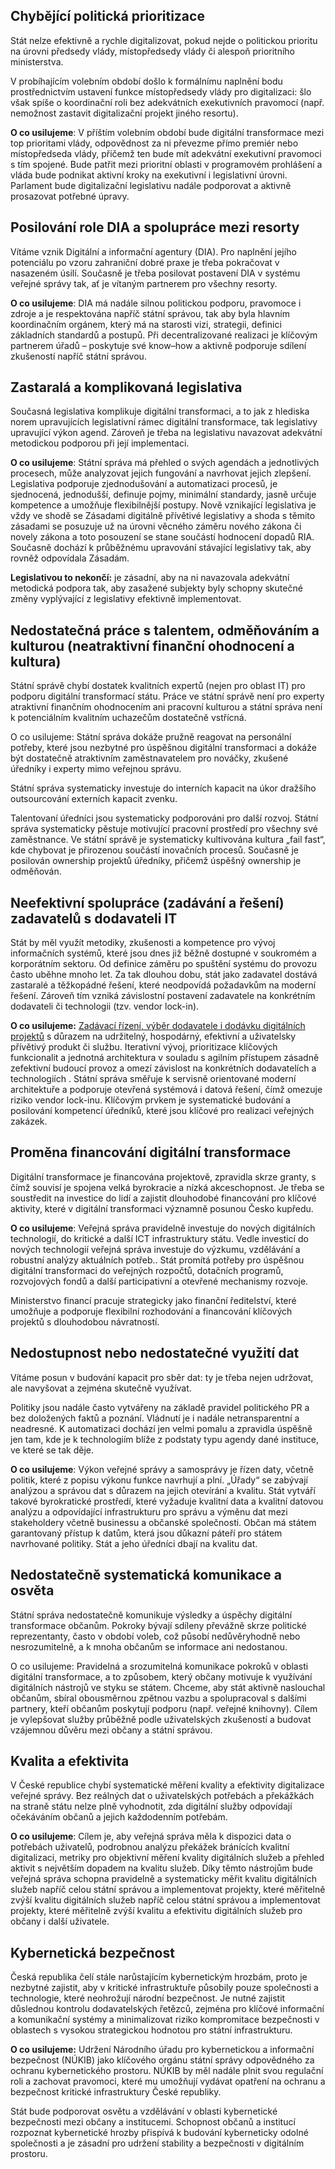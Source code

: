 ## Chybějící politická prioritizace

Stát nelze efektivně a rychle digitalizovat, pokud nejde o politickou prioritu na úrovni předsedy vlády, místopředsedy vlády či alespoň prioritního ministerstva.

V probíhajícím volebním období došlo k formálnímu naplnění bodu prostřednictvím ustavení funkce místopředsedy vlády pro digitalizaci: šlo však spíše o koordinační roli bez adekvátních exekutivních pravomocí (např. nemožnost zastavit digitalizační projekt jiného resortu).

**O co usilujeme**: V příštím volebním období bude digitální transformace mezi top prioritami vlády, odpovědnost za ni převezme přímo premiér nebo místopředseda vlády, přičemž ten bude mít adekvátní exekutivní pravomoci s tím spojené. Bude patřit mezi prioritní oblasti v programovém prohlášení a vláda bude podnikat aktivní kroky na exekutivní i legislativní úrovni. Parlament bude digitalizační legislativu nadále podporovat a aktivně prosazovat potřebné úpravy.

## Posilování role DIA a spolupráce mezi resorty

Vítáme vznik Digitální a informační agentury (DIA). Pro naplnění jejího potenciálu po vzoru zahraniční dobré praxe je třeba pokračovat v nasazeném úsilí. Současně je třeba posilovat postavení DIA v systému veřejné správy tak, ať je vítaným partnerem pro všechny resorty.

**O co usilujeme**: DIA má nadále silnou politickou podporu, pravomoce i zdroje a je respektována napříč státní správou, tak aby byla hlavním koordinačním orgánem, který má na starosti vizi, strategii, definici základních standardů a postupů. Při decentralizované realizaci je klíčovým partnerem úřadů – poskytuje své know–how a aktivně podporuje sdílení zkušeností napříč státní správou.

## Zastaralá a komplikovaná legislativa

Současná legislativa komplikuje digitální transformaci, a to jak z hlediska norem upravujících legislativní rámec digitální transformace, tak legislativy upravující výkon agend. Zároveň je třeba na legislativu navazovat adekvátní metodickou podporou při její implementaci.

**O co usilujeme**: Státní správa má přehled o svých agendách a jednotlivých procesech, může analyzovat jejich fungování a navrhovat jejich zlepšení. Legislativa podporuje zjednodušování a automatizaci procesů, je sjednocená, jednodušší, definuje pojmy, minimální standardy, jasně určuje kompetence a umožňuje flexibilnější postupy. Nově vznikající legislativa je vždy ve shodě se Zásadami digitálně přívětivé legislativy a shoda s těmito zásadami se posuzuje už na úrovni věcného záměru nového zákona či novely zákona a toto posouzení se stane součástí hodnocení dopadů RIA. Současně dochází k průběžnému upravování stávající legislativy tak, aby rovněž odpovídala Zásadám.

**Legislativou to nekončí:** je zásadní, aby na ni navazovala adekvátní metodická podpora tak, aby zasažené subjekty byly schopny skutečné změny vyplývající z legislativy efektivně implementovat.

## Nedostatečná práce s talentem, odměňováním a kulturou (neatraktivní finanční ohodnocení a kultura)

Státní správě chybí dostatek kvalitních expertů (nejen pro oblast IT) pro podporu digitální transformací státu. Práce ve státní správě není pro experty atraktivní finančním ohodnocením ani pracovní kulturou a státní správa není k potenciálním kvalitním uchazečům dostatečně vstřícná.

O co usilujeme: Státní správa dokáže pružně reagovat na personální potřeby, které jsou nezbytné pro úspěšnou digitální transformaci a dokáže být dostatečně atraktivním zaměstnavatelem pro nováčky, zkušené úředníky i experty mimo veřejnou správu.

Státní správa systematicky investuje do interních kapacit na úkor dražšího outsourcování externích kapacit zvenku.

Talentovaní úředníci jsou systematicky podporováni pro další rozvoj. Státní správa systematicky pěstuje motivující pracovní prostředí pro všechny své zaměstnance. Ve státní správě je systematicky kultivována kultura „fail fast“, kde chybovat je přirozenou součástí inovačních procesů. Současně je posilován ownership projektů úředníky, přičemž úspěšný ownership je odměňován.

## Neefektivní spolupráce (zadávání a řešení) zadavatelů s dodavateli IT

Stát by měl využít metodiky, zkušenosti a kompetence pro vývoj informačních systémů, které jsou dnes již běžně dostupné v soukromém a korporátním sektoru. Od definice záměru po spuštění systému do provozu často uběhne mnoho let. Za tak dlouhou dobu, stát jako zadavatel dostává zastaralé a těžkopádné řešení, které neodpovídá požadavkům na moderní řešení. Zároveň tím vzniká závislostní postavení zadavatele na konkrétním dodavateli či technologii (tzv. vendor lock-in).

**O co usilujeme:** [Zadávací řízení, výběr dodavatele i dodávku digitálních projektů](https://portal-vz.cz/wp-content/uploads/2017/09/NSVZ_JAK-PRIPRAVIT-MODERNI-VYBEROVE-RIZENI_online-1.pdf) s důrazem na udržitelný, hospodárný, efektivní a uživatelsky přívětivý produkt či službu. Iterativní vývoj, prioritizace klíčových funkcionalit a jednotná architektura v souladu s agilním přístupem zásadně zefektivní budoucí provoz a omezí závislost na konkrétních dodavatelích a technologiích . Státní správa směřuje k servisně orientované moderní architektuře a podporuje otevřená systémová i datová řešení, čímž omezuje riziko vendor lock-inu. Klíčovým prvkem je systematické budování a posilování kompetencí úředníků, které jsou klíčové pro realizaci veřejných zakázek.

## Proměna financování digitální transformace

Digitální transformace je financována projektově, zpravidla skrze granty, s čímž souvisí je spojena velká byrokracie a nízká akceschopnost. Je třeba se soustředit na investice do lidí a zajistit dlouhodobé financování pro klíčové aktivity, které v digitální transformaci významně posunou Česko kupředu.

**O co usilujeme**: Veřejná správa pravidelně investuje do nových digitálních technologií, do kritické a další ICT infrastruktury státu. Vedle investicí do nových technologií veřejná správa investuje do výzkumu, vzdělávání a robustní analýzy aktuálních potřeb.. Stát promítá potřeby pro úspěšnou digitální transformaci do veřejných rozpočtů, dotačních programů, rozvojových fondů a další participativní a otevřené mechanismy rozvoje.

Ministerstvo financí pracuje strategicky jako finanční ředitelství, které umožňuje a podporuje flexibilní rozhodování a financování klíčových projektů s dlouhodobou návratností.

## Nedostupnost nebo nedostatečné využití dat

Vítáme posun v budování kapacit pro sběr dat: ty je třeba nejen udržovat, ale navyšovat a zejména skutečně využívat.

Politiky jsou nadále často vytvářeny na základě pravidel politického PR a bez doložených faktů a poznání. Vládnutí je i nadále netransparentní a neadresné. K automatizaci dochází jen velmi pomalu a zpravidla úspěšně jen tam, kde je k technologiím blíže z podstaty typu agendy dané instituce, ve které se tak děje.

**O co usilujeme**: Výkon veřejné správy a samosprávy je řízen daty, včetně politik, které z popisu výkonu funkce navrhují a plní. „Úřady“ se zabývají analýzou a správou dat s důrazem na jejich otevírání a kvalitu. Stát vytváří takové byrokratické prostředí, které vyžaduje kvalitní data a kvalitní datovou analýzu a odpovídající infrastrukturu pro správu a výměnu dat mezi stakeholdery včetně businessu a občanské společnosti. Občan má státem garantovaný přístup k datům, která jsou důkazní páteří pro státem navrhované politiky. Stát a jeho úředníci dbají na kvalitu dat.

## Nedostatečně systematická komunikace a osvěta

Státní správa nedostatečně komunikuje výsledky a úspěchy digitální transformace občanům. Pokroky bývají sdíleny převážně skrze politické reprezentanty, často v období voleb, což působí nedůvěryhodně nebo nesrozumitelně, a k mnoha občanům se informace ani nedostanou.

O co usilujeme: Pravidelná a srozumitelná komunikace pokroků v oblasti digitální transformace, a to způsobem, který občany motivuje k využívání digitálních nástrojů ve styku se státem. Chceme, aby stát aktivně naslouchal občanům, sbíral obousměrnou zpětnou vazbu a spolupracoval s dalšími partnery, kteří občanům poskytují podporu (např. veřejné knihovny). Cílem je vylepšovat služby průběžně podle uživatelských zkušeností a budovat vzájemnou důvěru mezi občany a státní správou.

## Kvalita a efektivita

V České republice chybí systematické měření kvality a efektivity digitalizace veřejné správy. Bez reálných dat o uživatelských potřebách a překážkách na straně státu nelze plně vyhodnotit, zda digitální služby odpovídají očekáváním občanů a jejich každodenním potřebám.

**O co usilujeme**: Cílem je, aby veřejná správa měla k dispozici data o potřebách uživatelů, podrobnou analýzu překážek bránících kvalitní digitalizaci, metriky pro objektivní měření kvality digitálních služeb a přehled aktivit s největším dopadem na kvalitu služeb. Díky těmto nástrojům bude veřejná správa schopna pravidelně a systematicky měřit kvalitu digitálních služeb napříč celou státní správou a implementovat projekty, které měřitelně zvýší kvalitu digitálních služeb napříč celou státní správou a implementovat projekty, které měřitelně zvýší kvalitu a efektivitu digitálních služeb pro občany i další uživatele.

## Kybernetická bezpečnost

Česká republika čelí stále narůstajícím kybernetickým hrozbám, proto je nezbytné zajistit, aby v kritické infrastruktuře působily pouze společnosti a technologie, které neohrožují národní bezpečnost. Je nutné zajistit důslednou kontrolu dodavatelských řetězců, zejména pro klíčové informační a komunikační systémy a minimalizovat riziko kompromitace bezpečnosti v oblastech s vysokou strategickou hodnotou pro státní infrastrukturu.

**O co usilujeme:** Udržení Národního úřadu pro kybernetickou a informační bezpečnost (NÚKIB) jako klíčového orgánu státní správy odpovědného za ochranu kybernetického prostoru. NÚKIB by měl nadále plnit svou regulační roli a zachovat pravomoci, které mu umožňují vydávat opatření na ochranu a bezpečnost kritické infrastruktury České republiky.

Stát bude podporovat osvětu a vzdělávání v oblasti kybernetické bezpečnosti mezi občany a institucemi. Schopnost občanů a institucí rozpoznat kybernetické hrozby přispívá k budování kyberneticky odolné společnosti a je zásadní pro udržení stability a bezpečnosti v digitálním prostoru.
